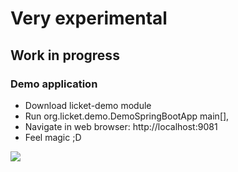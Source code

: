 # Very experimental

## Work in progress

### Demo application

 * Download licket-demo module
 * Run org.licket.demo.DemoSpringBootApp main[],
 * Navigate in web browser: http://localhost:9081
 * Feel magic ;D
 
 ![](https://github.com/activey/licket/licket.svg)